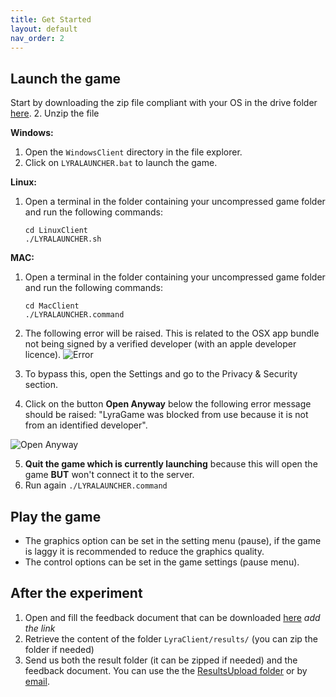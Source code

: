 ```yaml
---
title: Get Started
layout: default
nav_order: 2
---
```

## Launch the game

Start by downloading  the zip file compliant with your OS in the drive folder [here](https://drive.google.com/drive/u/2/folders/1W-ANJfaK9jgomkra-b9O7DIh3U86b4DO).
2. Unzip the file


**Windows:**
1. Open the `WindowsClient` directory in the file explorer.
2. Click on `LYRALAUNCHER.bat` to launch the game.

**Linux:** 
1. Open a terminal in the folder containing your uncompressed game folder and run the following commands:
	```
	cd LinuxClient
	./LYRALAUNCHER.sh
	```

**MAC:** 
1. Open a terminal in the folder containing your uncompressed game folder and run the following commands:
	```
	cd MacClient
	./LYRALAUNCHER.command
	```
2. The following error will be raised. This is related to the OSX app bundle not being signed by a verified developer (with an apple developer licence).
![Error](error.png)

3. To bypass this, open the Settings and go to the Privacy & Security section.
4. Click on the button **Open Anyway** below the following error message should be raised: "LyraGame was blocked from use because it is not from an identified developer". 

![Open Anyway](openanyway.png)

5. **Quit the game which is currently launching** because this will open the game **BUT** won't connect it to the server. 
6. Run again `./LYRALAUNCHER.command `

## Play the game

- The graphics option can be set in the setting menu (pause), if the game is laggy it is recommended to reduce the graphics quality.
- The control options can be set in the game settings (pause menu).

## After the experiment
1. Open and fill the feedback document that can be downloaded [here]() *add the link* 
2. Retrieve the content of the folder ```LyraClient/results/``` (you can zip the folder if needed)
3. Send us both the result folder (it can be zipped if needed) and the feedback document. You can use the the [ResultsUpload folder](https://drive.google.com/drive/u/2/folders/1bKCfW1ik9K8Q6HEZWjZ4bd-QnV9Vq-ST) or by [email](/contact). 


<!-- ## Binaries to download
[**Linux**](https://filesender.renater.fr/?s=download&token=c721fd29-b0ec-4faf-a44d-b338e59399f2)

**Mac OS (intel/M)**

**Windows** -->